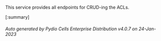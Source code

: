 






This service provides all endpoints for CRUD-ing the ACLs.

[:summary]

###### Auto generated by Pydio Cells Enterprise Distribution v4.0.7 on 24-Jan-2023
